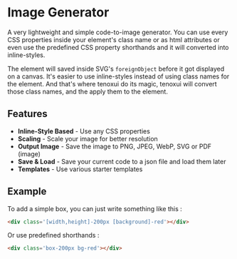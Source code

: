 # Image Generator

A very lightweight and simple code-to-image generator. You can use every CSS properties inside your element's class name or as html attributes or even use the predefined CSS property shorthands and it will converted into inline-styles.

The element will saved inside SVG's `foreignObject` before it got displayed on a canvas. It's easier to use inline-styles instead of using class names for the element. And that's where tenoxui do its magic, tenoxui will convert those class names, and the  apply them to the element.

## Features

- **Inline-Style Based** - Use any CSS properties
- **Scaling** - Scale your image for better resolution
- **Output Image** - Save the image to PNG, JPEG, WebP, SVG or PDF (image)
- **Save & Load** - Save your current code to a json file and load them later
- **Templates** - Use various starter templates


## Example

To add a simple box, you can just write something like this :

```html
<div class='[width,height]-200px [background]-red'></div>
```

Or use predefined shorthands :

```html
<div class='box-200px bg-red'></div>
```

